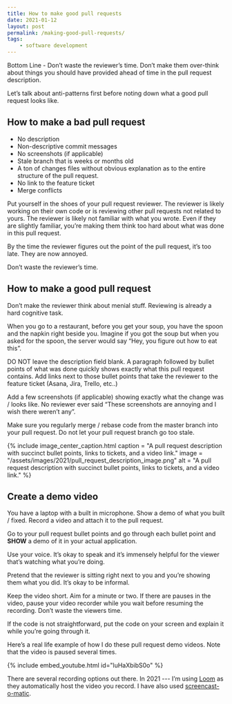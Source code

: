 ```yaml
---
title: How to make good pull requests
date: 2021-01-12
layout: post
permalink: /making-good-pull-requests/
tags: 
    - software development
---
```


Bottom Line - Don’t waste the reviewer’s time. Don’t make them over-think about things you should have provided ahead of time in the pull request description.

Let’s talk about anti-patterns first before noting down what a good pull request looks like.

## How to make a bad pull request

-   No description
-   Non-descriptive commit messages
-   No screenshots (if applicable)
-   Stale branch that is weeks or months old
-   A ton of changes files without obvious explanation as to the entire structure of the pull request.
-   No link to the feature ticket
-   Merge conflicts

Put yourself in the shoes of your pull request reviewer. The reviewer is likely working on their own code or is reviewing other pull requests not related to yours. The reviewer is likely not familiar with what you wrote. Even if they are slightly familiar, you’re making them think too hard about what was done in this pull request.

By the time the reviewer figures out the point of the pull request, it’s too late. They are now annoyed.

Don’t waste the reviewer’s time.

## How to make a good pull request

Don’t make the reviewer think about menial stuff. Reviewing is already a hard cognitive task.

When you go to a restaurant, before you get your soup, you have the spoon and the napkin right beside you. Imagine if you got the soup but when you asked for the spoon, the server would say “Hey, you figure out how to eat this”.

DO NOT leave the description field blank. A paragraph followed by bullet points of what was done quickly shows exactly what this pull request contains. Add links next to those bullet points that take the reviewer to the feature ticket (Asana, Jira, Trello, etc..)

Add a few screenshots (if applicable) showing exactly what the change was / looks like. No reviewer ever said “These screenshots are annoying and I wish there weren’t any”.

Make sure you regularly merge / rebase code from the master branch into your pull request. Do not let your pull request branch go too stale.

{% include image_center_caption.html 
    caption = "A pull request description with succinct bullet points, links to tickets, and a video link."
    image = "/assets/images/2021/pull_request_description_image.png"
    alt = "A pull request description with succinct bullet points, links to tickets, and a video link."
%}

## Create a demo video

You have a laptop with a built in microphone. Show a demo of what you built / fixed. Record a video and attach it to the pull request.

Go to your pull request bullet points and go through each bullet point and **SHOW** a demo of it in your actual application.

Use your voice. It’s okay to speak and it’s immensely helpful for the viewer that’s watching what you’re doing.

Pretend that the reviewer is sitting right next to you and you’re showing them what you did. It’s okay to be informal.

Keep the video short. Aim for a minute or two. If there are pauses in the video, pause your video recorder while you wait before resuming the recording. Don’t waste the viewers time.

If the code is not straightforward, put the code on your screen and explain it while you’re going through it.

Here’s a real life example of how I do these pull request demo videos. Note that the video is paused several times.

{% include embed_youtube.html id="luHaXbibS0o" %}

There are several recording options out there. In 2021 --- I’m using [Loom](https://www.loom.com/) as they automatically host the video you record. I have also used [screencast-o-matic](https://screencast-o-matic.com).
